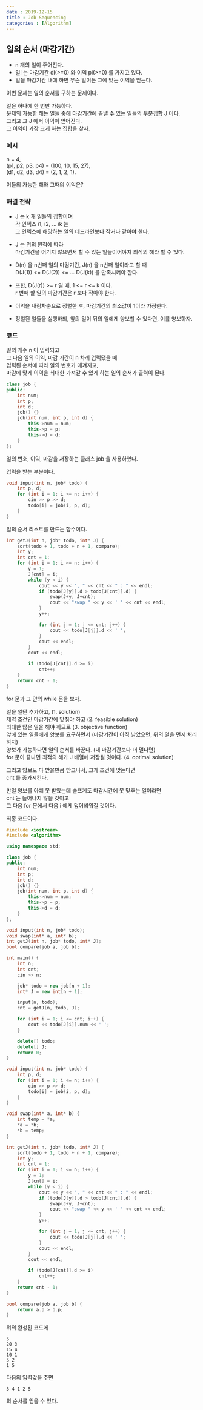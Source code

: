 ```yaml
---
date : 2019-12-15
title : Job Sequencing
categories : [Algorithm]
---
```


## 일의 순서 (마감기간)

- n 개의 일이 주어진다.  
- 일i 는 마감기간 di(>=0) 와 이익 pi(>=0) 를 가지고 있다.  
- 일을 마감기간 내에 하면 무슨 일이든 그에 맞는 이익을 얻는다.  

이번 문제는 일의 순서를 구하는 문제이다.  

일은 하나에 한 번만 가능하다.  
문제의 가능한 해는 일들 중에 마감기간에 끝낼 수 있는 일들의 부분집합 J 이다.  
그리고 그 J 에서 이익이 얻어진다.  
그 이익이 가장 크게 하는 집합을 찾자.  



### 예시

n = 4,  
(p1, p2, p3, p4) = (100, 10, 15, 27),  
(d1, d2, d3, d4) = (2, 1, 2, 1).  

이들의 가능한 해와 그때의 이익은?  


### 해결 전략  

- J 는 k 개 일들의 집합이며  
각 인덱스 i1, i2, ... ik 는  
그 인덱스에 해당하는 일의 데드라인보다 작거나 같아야 한다.  

- J 는 위의 원칙에 따라  
마감기간을 어기지 않으면서 할 수 있는 일들이어야지 최적의 해라 할 수 있다.  

- D(n) 을 n번째 일의 마감기간, J(n) 을 n번째 일이라고 할 때  
D(J(1)) <= D(J(2)) <= ... D(J(k)) 를 만족시켜야 한다.  

- 또한, D(J(r)) >= r 일 때, 1 <= r <= k 이다.  
r 번째 할 일의 마감기간은 r 보다 작아야 한다.  

- 이익을 내림차순으로 정렬한 후, 마감기간의 최소값이 1이라 가정한다.  

- 정렬된 일들을 실행하되, 앞의 일이 뒤의 일에게 양보할 수 있다면, 이를 양보하자.  


### 코드

일의 개수 n 이 입력되고  
그 다음 일의 이익, 마감 기간이 n 차례 입력됐을 때  
입력된 순서에 따라 일의 번호가 매겨지고,  
마감에 맞게 이익을 최대한 가져갈 수 있게 하는 일의 순서가 출력이 된다.  

```c++
class job {
public:
	int num;
	int p;
	int d;
	job() {}
	job(int num, int p, int d) {
		this->num = num;
		this->p = p;
		this->d = d;
	}
};
```

일의 번호, 이익, 마감을 저장하는 클래스
job 을 사용하였다.  

입력을 받는 부분이다.  

```c++
void input(int n, job* todo) {
	int p, d;
	for (int i = 1; i <= n; i++) {
		cin >> p >> d;
		todo[i] = job(i, p, d);
	}
}
```

일의 순서 리스트를 만드는 함수이다.  

```c++
int getJ(int n, job* todo, int* J) {
	sort(todo + 1, todo + n + 1, compare);
	int y;
	int cnt = 1;
	for (int i = 1; i <= n; i++) {
		y = 1;
		J[cnt] = i;
		while (y < i) {
			cout << y << ", " << cnt << " : " << endl;
			if (todo[J[y]].d > todo[J[cnt]].d) {
				swap(J+y, J+cnt);
				cout << "swap " << y << ' ' << cnt << endl;
			}
			y++;

			for (int j = 1; j <= cnt; j++) {
				cout << todo[J[j]].d << ' ';
			}
			cout << endl;
		}
		cout << endl;

		if (todo[J[cnt]].d >= i)
			cnt++;
	}
	return cnt - 1;
}
```
for 문과 그 안의 while 문을 보자.  

일을 일단 추가하고, (1. solution)  
제약 조건인 마감기간에 맞춰야 하고 (2. feasible solution)  
최대한 많은 일을 해야 하므로 (3. objective function)  
앞에 있는 일들에게 양보를 요구하면서 (마감기간이 아직 남았으면, 뒤의 일을 먼저 처리하자)   
양보가 가능하다면 일의 순서를 바꾼다. (내 마감기간보다 더 멀다면)   
for 문이 끝나면 최적의 해가 J 배열에 저장될 것이다. (4. optimal solution)  

그리고 양보도 다 받을만큼 받고나서, 그게 조건에 맞는다면  
cnt 를 증가시킨다.  

만일 양보를 아예 못 받았는데 슬프게도 마감시간에 못 맞추는 일이라면  
cnt 는 늘어나지 않을 것이고  
그 다음 for 문에서 다음 i 에게 덮어씌워질 것이다.  
  
  
  
최종 코드이다.  


```c++
#include <iostream>
#include <algorithm>

using namespace std;

class job {
public:
	int num;
	int p;
	int d;
	job() {}
	job(int num, int p, int d) {
		this->num = num;
		this->p = p;
		this->d = d;
	}
};

void input(int n, job* todo);
void swap(int* a, int* b);
int getJ(int n, job* todo, int* J);
bool compare(job a, job b);

int main() {
	int n;
	int cnt;
	cin >> n;

	job* todo = new job[n + 1];
	int* J = new int[n + 1];

	input(n, todo);
	cnt = getJ(n, todo, J);

	for (int i = 1; i <= cnt; i++) {
		cout << todo[J[i]].num << ' ';
	}

	delete[] todo;
	delete[] J;
	return 0;
}

void input(int n, job* todo) {
	int p, d;
	for (int i = 1; i <= n; i++) {
		cin >> p >> d;
		todo[i] = job(i, p, d);
	}
}

void swap(int* a, int* b) {
	int temp = *a;
	*a = *b;
	*b = temp;
}

int getJ(int n, job* todo, int* J) {
	sort(todo + 1, todo + n + 1, compare);
	int y;
	int cnt = 1;
	for (int i = 1; i <= n; i++) {
		y = 1;
		J[cnt] = i;
		while (y < i) {
			cout << y << ", " << cnt << " : " << endl;
			if (todo[J[y]].d > todo[J[cnt]].d) {
				swap(J+y, J+cnt);
				cout << "swap " << y << ' ' << cnt << endl;
			}
			y++;

			for (int j = 1; j <= cnt; j++) {
				cout << todo[J[j]].d << ' ';
			}
			cout << endl;
		}
		cout << endl;

		if (todo[J[cnt]].d >= i)
			cnt++;
	}
	return cnt - 1;
}

bool compare(job a, job b) {
	return a.p > b.p;
}
```


위의 완성된 코드에  

```text
5
20 3
15 4
10 1
5 2
1 5
```

다음의 입력값을 주면  

```text
3 4 1 2 5
```

의 순서를 얻을 수 있다.  
